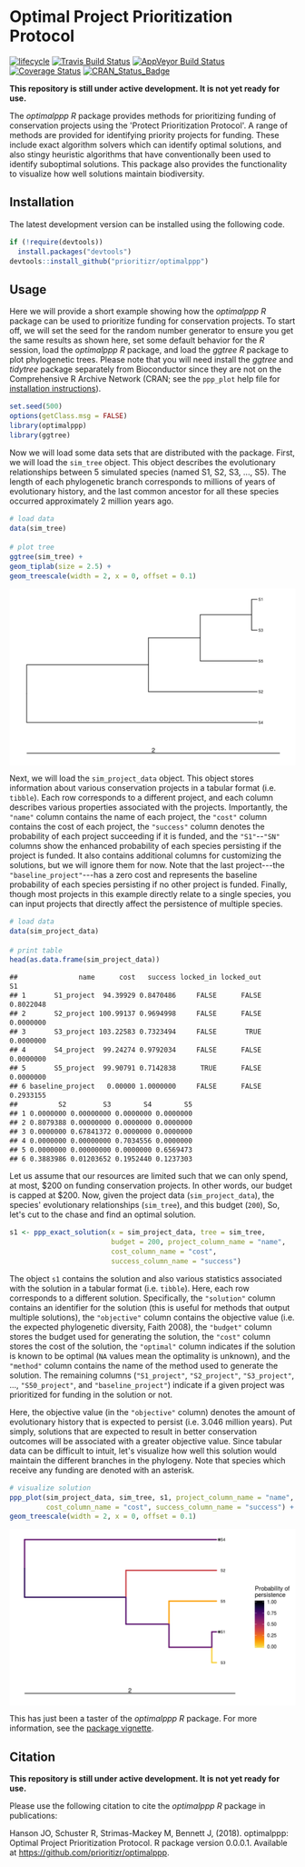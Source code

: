 
<!--- README.md is generated from README.Rmd. Please edit that file -->
Optimal Project Prioritization Protocol
=======================================

[![lifecycle](https://img.shields.io/badge/Lifecycle-experimental-orange.svg)](https://www.tidyverse.org/lifecycle/#experimental) [![Travis Build Status](https://img.shields.io/travis/prioritizr/optimalppp/master.svg?label=Linux%20%26%20Mac%20OSX)](https://travis-ci.org/prioritizr/optimalppp) [![AppVeyor Build Status](https://img.shields.io/appveyor/ci/jeffreyhanson/optimalppp/master.svg?label=Windows)](https://ci.appveyor.com/project/jeffreyhanson/optimalppp) [![Coverage Status](https://codecov.io/github/prioritizr/optimalppp/coverage.svg?branch=master)](https://codecov.io/github/prioritizr/optimalppp?branch=master) [![CRAN\_Status\_Badge](http://www.r-pkg.org/badges/version/optimalppp)](https://CRAN.R-project.org/package=optimalppp)

**This repository is still under active development. It is not yet ready for use.**

The *optimalppp R* package provides methods for prioritizing funding of conservation projects using the 'Protect Prioritization Protocol'. A range of methods are provided for identifying priority projects for funding. These include exact algorithm solvers which can identify optimal solutions, and also stingy heuristic algorithms that have conventionally been used to identify suboptimal solutions. This package also provides the functionality to visualize how well solutions maintain biodiversity.

Installation
------------

The latest development version can be installed using the following code.

``` r
if (!require(devtools))
  install.packages("devtools")
devtools::install_github("prioritizr/optimalppp")
```

Usage
-----

Here we will provide a short example showing how the *optimalppp R* package can be used to prioritize funding for conservation projects. To start off, we will set the seed for the random number generator to ensure you get the same results as shown here, set some default behavior for the *R* session, load the *optimalppp R* package, and load the *ggtree R* package to plot phylogenetic trees. Please note that you will need install the *ggtree* and *tidytree* package separately from Bioconductor since they are not on the Comprehensive R Archive Network (CRAN; see the `ppp_plot` help file for [installation instructions](https://prioritizr.github.io/optimalppp/reference/ppp_plot.html)).

``` r
set.seed(500)
options(getClass.msg = FALSE)
library(optimalppp)
library(ggtree)
```

Now we will load some data sets that are distributed with the package. First, we will load the `sim_tree` object. This object describes the evolutionary relationships between 5 simulated species (named S1, S2, S3, ..., S5). The length of each phylogenetic branch corresponds to millions of years of evolutionary history, and the last common ancestor for all these species occurred approximately 2 million years ago.

``` r
# load data
data(sim_tree)

# plot tree
ggtree(sim_tree) +
geom_tiplab(size = 2.5) +
geom_treescale(width = 2, x = 0, offset = 0.1)
```

<img src="man/figures/README-unnamed-chunk-6-1.png" style="display: block; margin: auto;" />

Next, we will load the `sim_project_data` object. This object stores information about various conservation projects in a tabular format (i.e. `tibble`). Each row corresponds to a different project, and each column describes various properties associated with the projects. Importantly, the `"name"` column contains the name of each project, the `"cost"` column contains the cost of each project, the `"success"` column denotes the probability of each project succeeding if it is funded, and the `"S1"`--`"SN"` columns show the enhanced probability of each species persisting if the project is funded. It also contains additional columns for customizing the solutions, but we will ignore them for now. Note that the last project---the `"baseline_project"`---has a zero cost and represents the baseline probability of each species persisting if no other project is funded. Finally, though most projects in this example directly relate to a single species, you can input projects that directly affect the persistence of multiple species.

``` r
# load data
data(sim_project_data)

# print table
head(as.data.frame(sim_project_data))
```

    ##               name      cost   success locked_in locked_out        S1
    ## 1       S1_project  94.39929 0.8470486     FALSE      FALSE 0.8022048
    ## 2       S2_project 100.99137 0.9694998     FALSE      FALSE 0.0000000
    ## 3       S3_project 103.22583 0.7323494     FALSE       TRUE 0.0000000
    ## 4       S4_project  99.24274 0.9792034     FALSE      FALSE 0.0000000
    ## 5       S5_project  99.90791 0.7142838      TRUE      FALSE 0.0000000
    ## 6 baseline_project   0.00000 1.0000000     FALSE      FALSE 0.2933155
    ##          S2         S3        S4        S5
    ## 1 0.0000000 0.00000000 0.0000000 0.0000000
    ## 2 0.8079388 0.00000000 0.0000000 0.0000000
    ## 3 0.0000000 0.67841372 0.0000000 0.0000000
    ## 4 0.0000000 0.00000000 0.7034556 0.0000000
    ## 5 0.0000000 0.00000000 0.0000000 0.6569473
    ## 6 0.3883986 0.01203652 0.1952440 0.1237303

Let us assume that our resources are limited such that we can only spend, at most, $200 on funding conservation projects. In other words, our budget is capped at $200. Now, given the project data (`sim_project_data`), the species' evolutionary relationships (`sim_tree`), and this budget (`200`), So, let's cut to the chase and find an optimal solution.

``` r
s1 <- ppp_exact_solution(x = sim_project_data, tree = sim_tree,
                         budget = 200, project_column_name = "name",
                         cost_column_name = "cost",
                         success_column_name = "success")
```

The object `s1` contains the solution and also various statistics associated with the solution in a tabular format (i.e. `tibble`). Here, each row corresponds to a different solution. Specifically, the `"solution"` column contains an identifier for the solution (this is useful for methods that output multiple solutions), the `"objective"` column contains the objective value (i.e. the expected phylogenetic diversity, Faith 2008), the `"budget"` column stores the budget used for generating the solution, the `"cost"` column stores the cost of the solution, the `"optimal"` column indicates if the solution is known to be optimal (`NA` values mean the optimality is unknown), and the `"method"` column contains the name of the method used to generate the solution. The remaining columns (`"S1_project"`, `"S2_project"`, `"S3_project"`, ..., `"S50_project"`, and `"baseline_project"`) indicate if a given project was prioritized for funding in the solution or not.

Here, the objective value (in the `"objective"` column) denotes the amount of evolutionary history that is expected to persist (i.e. 3.046 million years). Put simply, solutions that are expected to result in better conservation outcomes will be associated with a greater objective value. Since tabular data can be difficult to intuit, let's visualize how well this solution would maintain the different branches in the phylogeny. Note that species which receive any funding are denoted with an asterisk.

``` r
# visualize solution
ppp_plot(sim_project_data, sim_tree, s1, project_column_name = "name",
         cost_column_name = "cost", success_column_name = "success") +
geom_treescale(width = 2, x = 0, offset = 0.1)
```

<img src="man/figures/README-unnamed-chunk-9-1.png" style="display: block; margin: auto;" />

This has just been a taster of the *optimalppp R* package. For more information, see the [package vignette](https://prioritizr.github.io/optimalppp/articles/optimalppp.html).

Citation
--------

**This repository is still under active development. It is not yet ready for use.**

Please use the following citation to cite the *optimalppp R* package in publications:

Hanson JO, Schuster R, Strimas-Mackey M, Bennett J, (2018). optimalppp: Optimal Project Prioritization Protocol. R package version 0.0.0.1. Available at <https://github.com/prioritizr/optimalppp>.
